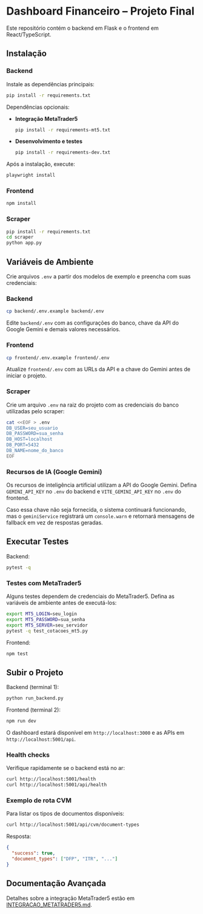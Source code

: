 # Dashboard Financeiro – Projeto Final

Este repositório contém o backend em Flask e o frontend em React/TypeScript.

## Instalação

### Backend
Instale as dependências principais:
```bash
pip install -r requirements.txt
```

Dependências opcionais:

- **Integração MetaTrader5**
  ```bash
  pip install -r requirements-mt5.txt
  ```
- **Desenvolvimento e testes**
  ```bash
  pip install -r requirements-dev.txt
  ```

Após a instalação, execute:
```bash
playwright install
```

### Frontend
```bash
npm install
```

### Scraper
```bash
pip install -r requirements.txt
cd scraper
python app.py
```

## Variáveis de Ambiente

Crie arquivos `.env` a partir dos modelos de exemplo e preencha com suas credenciais:

### Backend
```bash
cp backend/.env.example backend/.env
```
Edite `backend/.env` com as configurações do banco, chave da API do Google Gemini e demais valores necessários.

### Frontend
```bash
cp frontend/.env.example frontend/.env
```
Atualize `frontend/.env` com as URLs da API e a chave do Gemini antes de iniciar o projeto.

### Scraper
Crie um arquivo `.env` na raiz do projeto com as credenciais do banco utilizadas pelo scraper:
```bash
cat <<EOF > .env
DB_USER=seu_usuario
DB_PASSWORD=sua_senha
DB_HOST=localhost
DB_PORT=5432
DB_NAME=nome_do_banco
EOF
```

### Recursos de IA (Google Gemini)

Os recursos de inteligência artificial utilizam a API do Google Gemini. Defina `GEMINI_API_KEY` no `.env` do backend e `VITE_GEMINI_API_KEY` no `.env` do frontend.

Caso essa chave não seja fornecida, o sistema continuará funcionando, mas o `geminiService` registrará um `console.warn` e retornará mensagens de fallback em vez de respostas geradas.

## Executar Testes

Backend:
```bash
pytest -q
```

### Testes com MetaTrader5

Alguns testes dependem de credenciais do MetaTrader5. Defina as variáveis de ambiente antes de executá-los:

```bash
export MT5_LOGIN=seu_login
export MT5_PASSWORD=sua_senha
export MT5_SERVER=seu_servidor
pytest -q test_cotacoes_mt5.py
```

Frontend:
```bash
npm test
```

## Subir o Projeto

Backend (terminal 1):
```bash
python run_backend.py
```

Frontend (terminal 2):
```bash
npm run dev
```

O dashboard estará disponível em `http://localhost:3000` e as APIs em `http://localhost:5001/api`.

### Health checks

Verifique rapidamente se o backend está no ar:

```bash
curl http://localhost:5001/health
curl http://localhost:5001/api/health
```

### Exemplo de rota CVM

Para listar os tipos de documentos disponíveis:

```bash
curl http://localhost:5001/api/cvm/document-types
```

Resposta:

```json
{
  "success": true,
  "document_types": ["DFP", "ITR", "..."]
}
```

## Documentação Avançada

Detalhes sobre a integração MetaTrader5 estão em [INTEGRACAO_METATRADER5.md](INTEGRACAO_METATRADER5.md).
